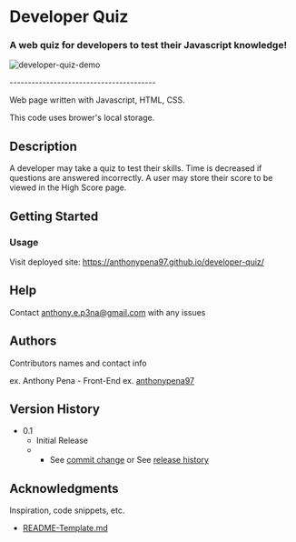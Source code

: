 # Developer Quiz
### A web quiz for developers to test their Javascript knowledge!

![developer-quiz-demo](https://user-images.githubusercontent.com/79285555/130155318-60956201-71ab-4e61-af39-0279b814b32c.gif)

<p> ---------------------------------------- </p>

Web page written with Javascript, HTML, CSS.

This code uses brower's local storage.

## Description

A developer may take a quiz to test their skills. Time is decreased if questions are answered incorrectly. A user may store their score to be viewed in the High Score page.

## Getting Started

### Usage

Visit deployed site: https://anthonypena97.github.io/developer-quiz/

## Help

Contact anthony.e.p3na@gmail.com with any issues

## Authors

Contributors names and contact info

ex. Anthony Pena - Front-End
ex. [anthonypena97](https://github.com/anthonypena97)

## Version History
    
* 0.1
    * Initial Release
    * * See [commit change](https://github.com/anthonypena97/developer-quiz/commits/main) or See [release history](https://github.com/anthonypena97/developer-quiz/releases)

## Acknowledgments

Inspiration, code snippets, etc.
* [README-Template.md](https://gist.github.com/DomPizzie/7a5ff55ffa9081f2de27c315f5018afc)
